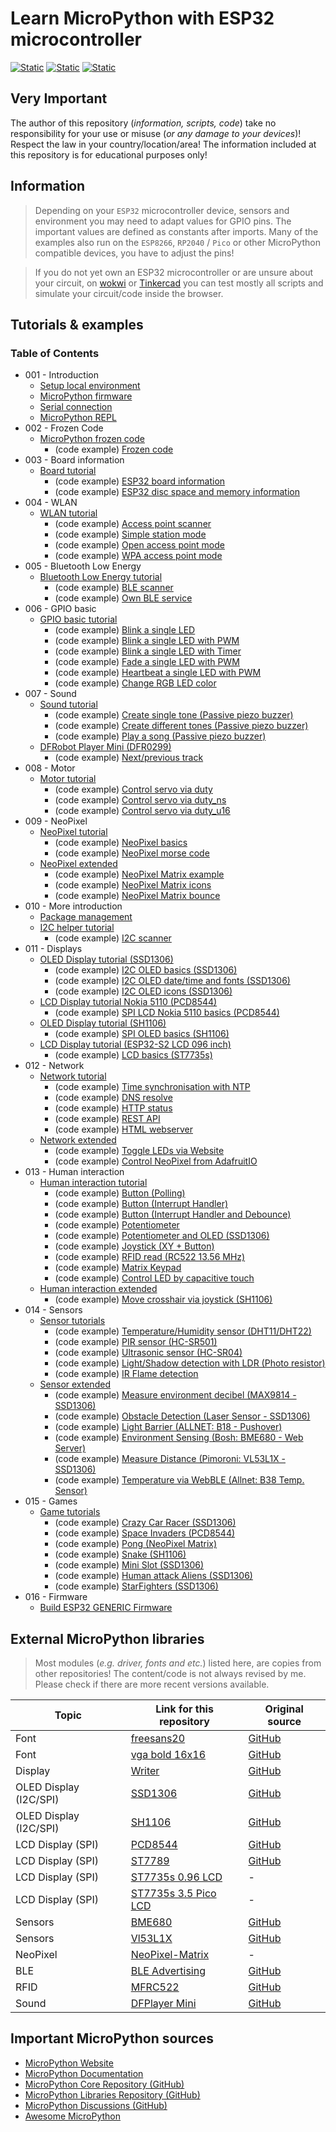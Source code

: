 # Learn MicroPython with ESP32 microcontroller

[![Static](https://img.shields.io/badge/Microcontroller-ESP32-green)](https://www.espressif.com)
[![Static](https://img.shields.io/badge/Language-MicroPython_1.20.0-green)](https://github.com/micropython)
[![Static](https://img.shields.io/badge/Status-In_Progress-red)](https://github.com/Lupin3000/ESP)

## Very Important

The author of this repository (_information, scripts, code_) take no responsibility for your use or misuse (_or any damage to your devices_)! Respect the law in your country/location/area! The information included at this repository is for educational purposes only!

## Information

> Depending on your `ESP32` microcontroller device, sensors and environment you may need to adapt values for GPIO pins. The important values are defined as constants after imports. Many of the examples also run on the `ESP8266`, `RP2040` / `Pico` or other MicroPython compatible devices, you have to adjust the pins!

> If you do not yet own an ESP32 microcontroller or are unsure about your circuit, on [wokwi](https://wokwi.com) or [Tinkercad](https://www.tinkercad.com) you can test mostly all scripts and simulate your circuit/code inside the browser.

## Tutorials & examples

### Table of Contents

- 001 - Introduction
  - [Setup local environment](./doc/001_local_environment.md)
  - [MicroPython firmware](./doc/001_firmware.md)
  - [Serial connection](./doc/001_serial_connection.md)
  - [MicroPython REPL](./doc/001_python_repl.md)
- 002 - Frozen Code
  - [MicroPython frozen code](./doc/002_frozen_code.md)
    - (code example) [Frozen code](./examples/mpy/example_module.py) 
- 003 - Board information
  - [Board tutorial](./doc/003_board_tutorials.md)
    - (code example) [ESP32 board information](./examples/board/esp32_information.py)
    - (code example) [ESP32 disc space and memory information](./examples/board/esp32_memory.py)
- 004 - WLAN
  - [WLAN tutorial](./doc/004_wlan_tutorials.md)
    - (code example) [Access point scanner](./examples/wlan/ap_scanner.py)
    - (code example) [Simple station mode](./examples/wlan/simple_station.py)
    - (code example) [Open access point mode](./examples/wlan/open_access_point.py)
    - (code example) [WPA access point mode](./examples/wlan/wpa_access_point.py)
- 005 - Bluetooth Low Energy
  - [Bluetooth Low Energy tutorial](./doc/005_bluetooth_tutorials.md)
    - (code example) [BLE scanner](./examples/ble/ble_scanner.py)
    - (code example) [Own BLE service](./examples/ble/ble_service.py)
- 006 - GPIO basic
  - [GPIO basic tutorial](./doc/006_gpio_basic_tutorials.md)
    - (code example) [Blink a single LED](./examples/gpio_basic/blink_single_led_high_low.py)
    - (code example) [Blink a single LED with PWM](./examples/gpio_basic/blink_single_led_high_low_pwm.py)
    - (code example) [Blink a single LED with Timer](./examples/gpio_basic/blink_single_led_high_low_timer.py)
    - (code example) [Fade a single LED with PWM](./examples/gpio_basic/fade_single_led_high_low.py)
    - (code example) [Heartbeat a single LED with PWM](./examples/gpio_basic/heartbeat_single_led.py)
    - (code example) [Change RGB LED color](./examples/gpio_basic/change_rgb_led_color_high_low.py)
- 007 - Sound
  - [Sound tutorial](./doc/007_sound_tutorials.md)
    - (code example) [Create single tone (Passive piezo buzzer)](./examples/sound/passive_buzzer_simple.py)
    - (code example) [Create different tones (Passive piezo buzzer)](./examples/sound/passive_buzzer_tones.py)
    - (code example) [Play a song (Passive piezo buzzer)](./examples/sound/passive_buzzer_sound.py)
  - [DFRobot Player Mini (DFR0299)](./doc/007_sound_dfrobot_player_mini.md)
    - (code example) [Next/previous track](./examples/sound/dfplayer_control.py)
- 008 - Motor
  - [Motor tutorial](./doc/008_motor_tutorials.md)
    - (code example) [Control servo via duty](./examples/motor/servo_duty.py)
    - (code example) [Control servo via duty_ns](./examples/motor/servo_duty_ns.py)
    - (code example) [Control servo via duty_u16](./examples/motor/servo_duty_u16.py)
- 009 - NeoPixel
  - [NeoPixel tutorial](./doc/009_neopixel_tutorials.md)
    - (code example) [NeoPixel basics](./examples/neopixel/neopixel_basics.py)
    - (code example) [NeoPixel morse code](./examples/neopixel/neopixel_morse.py)
  - [NeoPixel extended](./doc/009_neopixel_extended.md)
    - (code example) [NeoPixel Matrix example](./examples/neopixel/neopixel_matrix.py)
    - (code example) [NeoPixel Matrix icons](./examples/neopixel/neopixel_matrix_icon.py)
    - (code example) [NeoPixel Matrix bounce](./examples/neopixel/neopixel_matrix_bounce.py)
- 010 - More introduction
  - [Package management](./doc/010_package_management.md)
  - [I2C helper tutorial](./doc/010_i2c_helper_tutorials.md)
    - (code example) [I2C scanner](./examples/i2c_helper/i2c_scanner.py) 
- 011 - Displays
  - [OLED Display tutorial (SSD1306)](./doc/011_display_ssd1306_tutorials.md)
    - (code example) [I2C OLED basics (SSD1306)](./examples/display/i2c_oled_ssd1306_basics.py)
    - (code example) [I2C OLED date/time and fonts (SSD1306)](./examples/display/i2c_oled_ssd1306_time.py)
    - (code example) [I2C OLED icons (SSD1306)](./examples/display/i2c_oled_ssd1306_icons.py)
  - [LCD Display tutorial Nokia 5110 (PCD8544)](./doc/011_display_nokia5110_pcd8544_tutorials.md)
    - (code example) [SPI LCD Nokia 5110 basics (PCD8544)](./examples/display/spi_lcd_nokia5110_pcd8544.py)
  - [OLED Display tutorial (SH1106)](./doc/011_display_sh1106_tutorials.md)
    - (code example) [SPI OLED basics (SH1106)](./examples/display/spi_oled_sh1106_basics.py)
  - [LCD Display tutorial (ESP32-S2 LCD 096 inch)](./doc/011_display_lcd_096_esp32-s2.md)
    - (code example) [LCD basics (ST7735s)](./examples/display/esp32-s2-lcd_basics.py) 
- 012 - Network
  - [Network tutorial](./doc/012_network_tutorials.md)
    - (code example) [Time synchronisation with NTP](./examples/network/time_synchronisation_ntp.py)
    - (code example) [DNS resolve](./examples/network/dns_resolve.py)
    - (code example) [HTTP status](./examples/network/http_status.py)
    - (code example) [REST API](./examples/network/rest_api.py)
    - (code example) [HTML webserver](./examples/network/html_webserver.py)
  - [Network extended](./doc/012_network_extended.md)
    - (code example) [Toggle LEDs via Website](./examples/network/led_controller_webserver.py)
    - (code example) [Control NeoPixel from AdafruitIO](./examples/network/adafruit_io_neopixel.py)
- 013 - Human interaction
  - [Human interaction tutorial](./doc/013_human_interaction_tutorials.md)
    - (code example) [Button (Polling)](./examples/user_input/btn_led_polling.py)
    - (code example) [Button (Interrupt Handler)](./examples/user_input/btn_led_interrupt_handler.py)
    - (code example) [Button (Interrupt Handler and Debounce)](./examples/user_input/btn_led_interrupt_handler_debounce.py)
    - (code example) [Potentiometer](./examples/user_input/potentiometer.py)
    - (code example) [Potentiometer and OLED (SSD1306)](./examples/user_input/potentiometer_display.py)
    - (code example) [Joystick (XY + Button)](./examples/user_input/joystick.py)
    - (code example) [RFID read (RC522 13.56 MHz)](./examples/user_input/rfid_reader.py)
    - (code example) [Matrix Keypad](./examples/user_input/keypad.py)
    - (code example) [Control LED by capacitive touch](./examples/user_input/capacitive_touch.py)
  - [Human interaction extended](./doc/013_human_interaction_extended.md)
    - (code example) [Move crosshair via joystick (SH1106)](./examples/user_input/joystick_display.py) 
- 014 - Sensors
  - [Sensor tutorials](./doc/014_sensor_tutorials.md)
    - (code example) [Temperature/Humidity sensor (DHT11/DHT22)](./examples/sensors/dht11.py) 
    - (code example) [PIR sensor (HC-SR501)](./examples/sensors/pir.py)
    - (code example) [Ultrasonic sensor (HC-SR04)](./examples/sensors/hcsr04.py)
    - (code example) [Light/Shadow detection with LDR (Photo resistor)](./examples/sensors/shadow_detection.py)
    - (code example) [IR Flame detection](./examples/sensors/ir_flame_detection.py)
  - [Sensor extended](./doc/014_sensor_extended.md)
    - (code example) [Measure environment decibel (MAX9814 - SSD1306)](./examples/sensors/max9814.py)
    - (code example) [Obstacle Detection (Laser Sensor - SSD1306)](./examples/sensors/laser_sensor_10929.py)
    - (code example) [Light Barrier (ALLNET: B18 - Pushover)](./examples/sensors/allnet_B18_light_barrier.py)
    - (code example) [Environment Sensing (Bosh: BME680 - Web Server)](./examples/sensors/bosch_sensortec_bme680.py)
    - (code example) [Measure Distance (Pimoroni: VL53L1X - SSD1306)](./examples/sensors/pimoroni_vl53l1x.py)
    - (code example) [Temperature via WebBLE (Allnet: B38 Temp. Sensor)](./examples/sensors/allnet_B38_temperature.py)
- 015 - Games
  - [Game tutorials](./doc/015_game_tutorials.md)
    - (code example) [Crazy Car Racer (SSD1306)](./examples/games/racer.py)
    - (code example) [Space Invaders (PCD8544)](./examples/games/invader.py)
    - (code example) [Pong (NeoPixel Matrix)](./examples/games/pong.py)
    - (code example) [Snake (SH1106)](./examples/games/snake.py)
    - (code example) [Mini Slot (SSD1306)](./examples/games/slot.py)
    - (code example) [Human attack Aliens (SSD1306)](./examples/games/alien.py)
    - (code example) [StarFighters (SSD1306)](./examples/games/starfighter.py)
- 016 - Firmware
  - [Build ESP32 GENERIC Firmware](./doc/016_build_firmware.md) 

## External MicroPython libraries

> Most modules (_e.g. driver, fonts and etc._) listed here, are copies from other repositories! The content/code is not always revised by me. Please check if there are more recent versions available.

| Topic                  | Link for this repository                             | Original source                                                |
|------------------------|------------------------------------------------------|----------------------------------------------------------------|
| Font                   | [freesans20](./lib/freesans20.py)                    | [GitHub](https://github.com/peterhinch/micropython-font-to-py) |
| Font                   | [vga bold 16x16](./lib/vga1_bold_16x16.py)           | [GitHub](https://github.com/russhughes/st7789py_mpy)           |
| Display                | [Writer](./lib/writer.py)                            | [GitHub](https://github.com/peterhinch/micropython-font-to-py) |
| OLED Display (I2C/SPI) | [SSD1306](./lib/ssd1306.py)                          | [GitHub](https://github.com/micropython/micropython-lib)       |
| OLED Display (I2C/SPI) | [SH1106](./lib/sh1106.py)                            | [GitHub](https://github.com/robert-hh/SH1106)                  |
| LCD Display (SPI)      | [PCD8544](./lib/pcd8544.py)                          | [GitHub](https://github.com/mcauser/micropython-pcd8544)       |
| LCD Display (SPI)      | [ST7789](./lib/st7789py.py)                          | [GitHub](https://github.com/devbis/st7789py_mpy)               |
| LCD Display (SPI)      | [ST7735s 0.96 LCD](./lib/st7735s_096_lcd.py)         | -                                                              |
| LCD Display (SPI)      | [ST7735s 3.5 Pico LCD](./lib/st7735s_35_lcd_pico.py) | -                                                              |
| Sensors                | [BME680](./lib/bme680.py)                            | [GitHub](https://github.com/robert-hh/BME680-Micropython)      |
| Sensors                | [Vl53L1X](./lib/vl53l1x.py)                          | [GitHub](https://github.com/drakxtwo/vl53l1x_pico)             |
| NeoPixel               | [NeoPixel-Matrix](./lib/neopixelmatrix.py)           | -                                                              |
| BLE                    | [BLE Advertising](./lib/ble_advertising.py)          | [GitHub](https://github.com/micropython/micropython)           |
| RFID                   | [MFRC522](./lib/mfrc522.py)                          | [GitHub](https://github.com/cefn/micropython-mfrc522)          |
| Sound                  | [DFPlayer Mini](./lib/dfplayermini.py)               | [GitHub](https://github.com/lavron/micropython-dfplayermini)   |

## Important MicroPython sources

- [MicroPython Website](https://micropython.org)
- [MicroPython Documentation](https://docs.micropython.org/en/latest/)
- [MicroPython Core Repository (GitHub)](https://github.com/micropython/micropython)
- [MicroPython Libraries Repository (GitHub)](https://github.com/micropython/micropython-lib)
- [MicroPython Discussions (GitHub)](https://github.com/orgs/micropython/discussions)
- [Awesome MicroPython](https://awesome-micropython.com)
